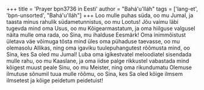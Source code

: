 +++
title = 'Prayer bpn3736 in Eesti'
author = "Bahá'u'lláh"
tags = ['lang-et', 'bpn-unsorted', "Bahá'u'lláh"]
+++
Loo mulle puhas süda, oo mu Jumal, ja taasta minus rahulik südametunnistus, oo mu Lootus! Jõu vaimu läbi tugevda mind oma Usus, oo mu Kõigearmastatum, ja oma hiilguse valgusel näita mulle oma rada, oo Sina, mu ihalduse Eesmärk! Oma inimmõistust ületava väe võimuga tõsta mind üles oma pühaduse taevasse, oo mu olemasolu Allikas, ning oma igaviku tuulepuhangutest rõõmusta mind, oo Sina, kes Sa oled mu Jumal! Luba oma igikestvatel meloodiatel sisendada mulle rahu, oo mu Kaaslane, ja oma iidse palge rikkustel vabastada mind kõigest muust peale Sinu, oo mu Meister, ning oma rikundumatu Olemuse ilmutuse sõnumil tuua mulle rõõmu, oo Sina, kes Sa oled kõige ilmsem ilmsetest ja kõige peidetum peidetuist!
